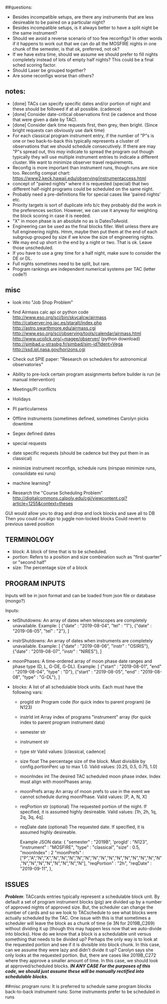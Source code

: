 ##questions:
- Besides incompatible setups, are there any instruments that are less desireable to be paired on a particular night?
- Besides incompatible setups, is it always better to have a split night be the same instrument?  
- Should we avoid a reverse scenario of too few reconfigs?  In other words if it happens to work out that we can do all the MOSFIRE nights in one chunk of the semester, is that ok, preferred, not ok?
- If we have extra time, should we assume we should prefer to fill nights completely instead of lots of empty half nights?  This could be a final sched scoring factor.
- Should Laser be grouped together?
- Are some reconfigs worse than others?



## notes:
- [done] TACs can specify specific dates and/or portion of night and these should be followed if at all possible. (cadence)
- [done] Consider date-critical observations first (ie cadence and those that were given a date by TAC). 
- [done] Consider dark time requests first, then grey, then bright. (Since bright requests can obviously use dark time)
- For each classical program instrument entry, if the number of "P"s is one or two back-to-back this typically represents a cluster of observations that we should schedule consecutively.  If there are may "P"s spread out, this *may* indicate to spread the program out though typically they will use multiple instrument entries to indicate a different cluster.  We want to minimize observer travel requirements.
- Reconfig is more important than instrument runs, though runs are nice too.  Reconfig compat chart: https://www2.keck.hawaii.edu/observing/instrumentaccess.html
- concept of "paired nights" where it is requested (special) that two different half-night programs could be scheduled on the same night.  
- Probably need a pre-definitions file for special cases like 'paired nights' etc.
- Priority targets is sort of duplicate info b/c they probably did the work in the preferences section.  However, we can use it anyway for weighting the block scoring in case it is needed.
- "X" in moon phase is an absolute no as is DatesToAvoid.
- Engineering can be used as the final blocks filler.  Well unless there are full engineering nights.  Hmm, maybe then put them at the end of each subgroup grouped by size if we know the size of engineering nights.
- We may end up short in the end by a night or two.  That is ok.  Leave those unscheduled.
- If you have to use a grey time for a half night, make sure to consider the DE or DL.
- Full nights sometimes need to be split, but rare.
- Program rankings are independent numerical systems per TAC (letter code?)




## misc
- look into "Job Shop Problem"
- find Airmass calc api or python code
    http://www.eso.org/sci/bin/skycalcw/airmass
    http://catserver.ing.iac.es/staralt/index.php
    http://astro.swarthmore.edu/airmass.cgi
    http://www.eso.org/sci/observing/tools/calendar/airmass.html                
    http://www.ucolick.org/~magee/observer/  (python download)  
    http://simbad.u-strasbg.fr/simbad/sim-id?Ident=Vega
    http://ssd.jpl.nasa.gov/horizons.cgi
- Check out SPIE paper: "Research on schedulers for astronomical observatories"

- Ability to pre-lock certain program assignments before builder is run (ie manual intervention)
- Meetings/PI conflicts
- Holidays
- PI particularness
- Offline instruments (sometimes defined, sometimes Carolyn picks downtime
- Segex defined dates
- special requests
- date specific requests (should be cadence but they put them in as classical)
- minimize instrument reconfigs, schedule runs (nirspao minimize runs, consolidate esi runs)
- machine learning?

- Research the "Course Scheduling Problem"
http://digitalcommons.calpoly.edu/cgi/viewcontent.cgi?article=1255&context=theses



GUI would allow you to drag and drop and lock blocks and save all to DB
Then you could run algo to juggle non-locked blocks
Could revert to previous saved position



## TERMINOLOGY
- block: A block of time that is to be scheduled.
- portion: Refers to a position and size combination such as "first quarter" or "second half"
- size: The percentage size of a block



## PROGRAM INPUTS
Inputs will be in json format and can be loaded from json file or database (mongo?)

Inputs:
- telShutdowns: An array of dates when telescopes are completely unavailable.  Example:
    [
        {"date" : "2019-08-04", "tel" : "1"},
        {"date" : "2019-08-05", "tel" : "2"},
    ]

- instrShutdowns: An array of dates when instruments are completely unavailable.  Example:
    [
        {"date" : "2019-08-06", "instr" : "OSIRIS"},
        {"date" : "2019-08-07", "instr" : "NIRES"},
    ]

- moonPhases: A time-ordered array of moon phase date ranges and phase type (D, L, G-DE, G-DL). Example:
    [
        {"start" : "2019-08-01", "end" : "2019-08-04", "type" : "D"},
        {"start" : "2019-08-05", "end" : "2019-08-08", "type" : "G-DL"},
    ]

- blocks: A list of all schedulable block units.  Each must have the following vars:
  - progId      str     Program code (for quick index to parent program) (ie N123)
  - instrId     int     Array index of programs "instrument" array (for quick index to parent program instrument data)
  - semester    str
  - instrument  str
  - type        str     Valid values: [classical, cadence]
  - size        float   The percentage size of the block.  Must divisible by config.portionPerc up to max 1.0.  Valid values: [0.25, 0.5, 0.75, 1.0]
  - moonIndex   int     The desired TAC scheduled moon phase index. Index must align with moonPhases array.
  - moonPrefs   array   An array of moon prefs to use in the event we cannot schedule during moonPhase. Valid values: [P, A, N, X]
  - reqPortion  str     (optional) The requested portion of the night.  If specified, it is assumed highly desireable. Valid values: [1h, 2h, 1q, 2q, 3q, 4q].
  - reqDate     date    (optional) The requested date.  If specified, it is assumed highly desireable.

    Example JSON data:
        {
            "semester"   : "2019B",
            'progId'     : "N123",
            "instrument" : "MOSFIRE",
            "type"       : "classical",
            "size"       : 0.5,
            "moonIndex"  : 2
            "moonPrefs"  : ["P","A","N","X","N","N","N","N","N","N","N","N","N","N","N","N","N","N","N","N","N","N","N","N","N","N"],
            "reqPortion" : "2h",
            "reqDate"    : "2019-09-11",
        },






## ISSUES
***Problem***: TACcards entries typically represent a schedulable block unit.  By default a set of program instrument blocks (pig) are divided up by a number of approved nights of approved size.  But, the scheduler can change the number of cards and so we look to TACschedule to see what blocks were actually scheduled by the TAC.  One issue with this is that sometimes a scheduler will leave the block as a chunk of time (ie 3N for 2019B_C269) without dividing it up (though this may happen less now that we auto-divide into blocks).  How do we know that a block is a schedulable unit versus something that needs to be divided up?  Perhaps the only way is to look at the requested portion and see if it is divisible into block chunk.  In this case, can we assume they were lazy and didn't divide it up?  Carolyn says she only looks at the requested portion.  But, there are cases like 2019B_C272 where they approve a smaller amount of time.  In this case, we should look at approved/scheduled blocks.
***IN ANY CASE For the purposes of this code, we should just assume these will be manually rectified into schedulable blocks.***



##misc
program runs: It is preferred to schedule same program blocks back-to-back
instrument runs: Some instruments prefer to be scheduled in runs



